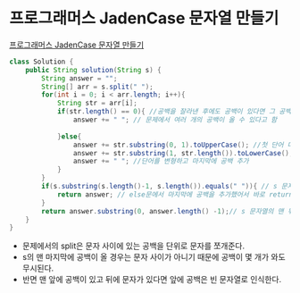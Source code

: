 # 프로그래머스 JadenCase 문자열 만들기
[프로그래머스 JadenCase 문자열 만들기](https://school.programmers.co.kr/learn/courses/30/lessons/12951)
```java
class Solution {
    public String solution(String s) {
        String answer = "";
        String[] arr = s.split(" ");
        for(int i = 0; i < arr.length; i++){
            String str = arr[i];
            if(str.length() == 0){ //공백을 잘라낸 후에도 공백이 있다면 그 공백은 살려서 answer에 저장
                answer += " "; // 문제에서 여러 개의 공백이 올 수 있다고 함
                
            }else{
                answer += str.substring(0, 1).toUpperCase(); //첫 단어 대문자
                answer += str.substring(1, str.length()).toLowerCase(); //나머지 소문자
                answer += " "; //단어를 변형하고 마지막에 공백 추가
            }
        }
        if(s.substring(s.length()-1, s.length()).equals(" ")){ // s 문자열의 맨 뒤에 공백이 있을 경우
            return answer; // else문에서 마지막에 공백을 추가했어서 바로 return을 하면 마지막에 공백이 살아있음
        }
        return answer.substring(0, answer.length() -1);// s 문자열의 맨 뒤에 빈 문자열이 없을 경우 공백 제거 
    }
}
```
* 문제에서의 split은 문자 사이에 있는 공백을 단위로 문자를 쪼개준다.
* s의 맨 마지막에 공백이 올 경우는 문자 사이가 아니기 때문에 공백이 몇 개가 와도 무시된다.
* 반면 맨 앞에 공백이 있고 뒤에 문자가 있다면 앞에 공백은 빈 문자열로 인식한다.